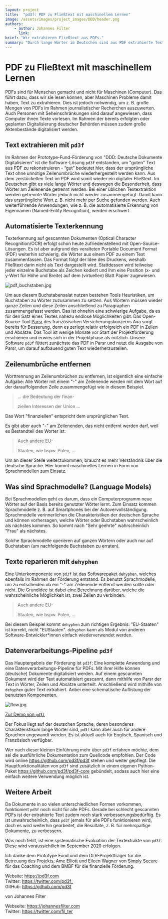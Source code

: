 ```yaml
---
layout: project
title:  "pd3f: PDF zu Fließtext mit maschinellem Lernen"
image: /assets/images/project_images/DDD/header.png
authors:
    - author: Johannes Filter
      link:
brief: "Wir extrahieren Fließtext aus PDFs."
summary: "Durch lange Wörter im Deutschen sind aus PDF extrahierte Texte mit Zeilenumbrüchen zerstückelt. pd3f rekonstruiert mithilfe von maschinellem Lernen den ursprünglichen Fließtext."
---
```


# PDF zu Fließtext mit maschinellem Lernen

PDFs sind für Menschen gemacht und nicht für Maschinen (Computer).
Das führt dazu, dass wir sie lesen können, aber Maschinen Probleme damit haben, Text zu extrahieren.
Dies ist jedoch notwendig, um z. B. große Mengen von PDFs im Rahmen journalistischer Recherchen auszuwerten.
Auch Personen mit Seheinschränkungen sind darauf angewiesen, dass Computer ihnen Texte vorlesen.
Im Rahmen der bereits erfolgten oder geplanten Digitalisierung deutscher Behörden müssen zudem große Aktenbestände digitalisiert werden.

## Text extrahieren mit `pd3f`

Im Rahmen der Prototype-Fund-Förderung von "DDD: Deutsche Dokumente Digitalisieren" ist die Software-Lösung `pd3f` entstanden, um "guten" Text aus PDF zu rekonstruieren - 
“gut” bedeutet hier, dass der ursprüngliche Text ohne unnötige Zeilenumbrüche wiederhergestellt werden kann.
Aus dem zerstückelten Text im PDF wird somit wieder ein digitaler Fließtext.
Im Deutschen gibt es viele lange Wörter und deswegen die Besonderheit, dass Wörter am Zeilenende getrennt werden.
Bei einer üblichen Textextraktion werden getrennte Wörter jedoch nicht wieder zusammengefügt.
Damit kann das ursprüngliche Wort z. B. nicht mehr per Suche gefunden werden.
Auch weiterführende Anwendungen, wie z. B. die automatisierte Erkennung von Eigennamen (Named-Entity Recognition), werden erschwert.

## Automatisierte Texterkennung

Texterkennung auf gescannten Dokumenten (Optical Character Recognition/OCR) erfolgt schon heute zufriedenstellend mit Open-Source-Lösungen.
Es ist aber aufgrund des veralteten Portable Document Format (PDF) weiterhin schwierig, die Wörter aus einem PDF zu einem Text zusammenfassen.
Das Format folgt der Idee des Druckens, weshalb Fließtext darin nicht als Text dargestellt wird. 
Stattdessen wird teilweise jeder einzelne Buchstabe als Zeichen kodiert und ihm eine Position (x- und y-Wert für Höhe und Breite) auf dem (virtuellen) Blatt Papier zugewiesen.

![pdf_buchstaben.jpg](/assets/images/project_images/DDD/pdf_buchstaben.jpg)

Um aus diesem Buchstabensalat nutzen bestehen Tools Heuristiken, um Buchstaben zu Wörter zuzusammen zu setzen.
Aus Wörtern müssen wieder ganze Zeilen und diese Zeilen anschließend zu Paragraphen zusammengefasst werden.
Das ist ohnehin eine schwierige Aufgabe, da es für den Satz eines Textes nahezu endlose Möglichkeiten gibt.
Das Open-Source-Tool [Parsr](https://github.com/axa-group/Parsr) des französischen Versicherungskonzerns Axa sorgt bereits für Besserung, denn es zerlegt relativ erfolgreich ein PDF in Zeilen und Absätze.
Das Tool ist wenige Monate vor Start der Projektförderung erschienen und erwies sich in der Projektphase als nützlich.
Unsere Software `pd3f` füttert zunächste das PDF in Parsr und nutzt die Ausgabe von Parsr, um darauf aufbauend guten Text wiederherzustellen.

## Zeilenumbrüche entfernen

Worttrennung an Zeilenumbrüchen zu entfernen, ist eigentlich eine einfache Aufgabe: Alle Wörter mit einem "-" am Zeilenende werden mit dem Wort auf der darauffolgenden Zeile zusammengefügt wie in diesem Beispiel.

> ... die Bedeutung der finan-
>
> ziellen Interessen der Union ...

Das Wort "finanziellen" entspricht dem ursprünglichen Text.

Es gibt aber auch "-" am Zeilenenden, das nicht entfernt werden darf, weil es Bestandteil des Worter ist:

> Auch andere EU-
>
> Staaten, wie bspw. Polen, ...

Um an dieser Stelle weiterzukommen, braucht es mehr Verständnis über die deutsche Sprache.
Hier kommt maschinelles Lernen in Form von Sprachmodellen zum Einsatz.

## Was sind Sprachmodelle? (Language Models)

Bei Sprachmodellen geht es darum, dass ein Computerprogramm neue Wörter auf der Basis bereits genutzter Wörter lernt.
Zum Einsatz kommen Sprachmodelle z. B. auf Smartphones bei der Autovervollständigung.
Sprachmodelle verinnerlichen die Charakteristiken der deutschen Sprache und können vorhersagen, welche Wörter oder Buchstaben wahrscheinlich als nächstes kommen.
So kommt nach "Sehr geehrte" wahrscheinlich "Frau" als nächstes.

Solche Sprachmodelle operieren auf ganzen Wörtern oder auch nur auf Buchstaben (um nachfolgende Buchstaben zu erraten).

## Texte reparieren mit `dehyphen`

Eine Unterkomponente von `pd3f` ist das Softwarepaket `dehyphen`, welches ebenfalls im Rahmen der Förderung entstand.
Es benutzt Sprachmodelle, um zu entscheiden ob ein "-" am Zeilenende entfernt werden sollte oder nicht.
Die Grundidee ist dabei eine Berechnung darüber, welche die wahrscheinliche Möglichkeit ist, zwei Zeilen zu verbinden.

> Auch andere EU-
>
> Staaten, wie bspw. Polen, ...

Bei diesem Beispiel kommt `dehyphen` zum richtigen Ergebnis: "EU-Staaten" ist korrekt, nicht "EUStaaten".
`dehyphen` kann als Modul von anderen Software-Entwickler\*innen einfach wiederverwendet werden.

## Datenverarbeitungs-Pipeline `pd3f`

Das Hauptergebnis der Förderung ist `pd3f`: Eine komplette Anwendung und eine Datenverarbeitungs-Pipeline für PDFs.
Mit ihrer Hilfe können (deutsche) Dokumente digitalisiert werden.
Auf einem gescannten Dokument wird der Text automatisiert gescannt, dann mithilfe von Parsr der Text in Wörter, Zeilen und Absätze unterteilt.
Anschließend wird mithilfe von `dehyphen` guter Text extrahiert.
Anbei eine schematische Auflistung der benutzten Komponenten.

![flow.jpg](/assets/images/project_images/DDD/flow.jpg)

[Zur Demo von `pd3f`](https://demo.pd3f.com)

Der Fokus liegt auf der deutschen Sprache, deren besonderes Charakteristikum lange Wörter sind, `pd3f` kann aber auch für andere Sprachen angewandt werden.
Es ist aktuell auch für Englisch, Spanisch und Französisch verfügbar.

Wer nach dieser kleinen Einführung mehr über `pd3f` erfahren möchte, dem sei die ausführliche Dokumentation zum Quellcode empfohlen.
Der Code wird online <https://github.com/pd3f/pd3f> stehen und weiter gepflegt.
Die Hauptfunktionalitäten von `pd3f` sind zusätzlich in einem eigenen Python-Paket <https://github.com/pd3f/pd3f-core> gebündelt, sodass auch hier eine einfach weitere Verwendung möglich ist.

## Weitere Arbeit

Da Dokumente in so vielen unterschiedlichen Formen vorkommen, funktioniert `pd3f` noch nicht für alle PDFs.
Gerade bei schlecht gescannten PDFs ist der extrahierte Text zudem noch stark verbesserungsbedürftig.
Es ist unwahrscheinlich, dass `pd3f` jemals für alle PDFs funktionieren wird, doch es wird weiterhin gearbeitet, die Resultate, z. B. für mehrspaltige Dokumente, zu verbessern.

Was noch fehlt, ist eine systematische Evaluation der Textextrakte von `pd3f`.
Diese wird voraussichtlich im September 2020 erfolgen.

Ich danke dem Prototype Fund und dem DLR-Projektträger für die Betreuung des Projekts, Ame Elliott und Eileen Wagner von [Simply Secure](https://simplysecure.org/) für das Coaching und dem BMBF für die finanzielle Förderung.

Website: <https://pd3f.com>  
Twitter: <https://twitter.com/pd3f_>  
GitHub: <https://github.com/pd3f>

von Johannes Filter

Webseite: <https://johannesfilter.com>  
Twitter: <https://twitter.com/fil_ter>

